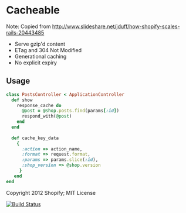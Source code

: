 # Cacheable

Note: Copied from http://www.slideshare.net/jduff/how-shopify-scales-rails-20443485

* Serve gzip'd content
* ETag and 304 Not Modified
* Generational caching
* No explicit expiry

## Usage

```ruby
class PostsController < ApplicationController
  def show
    response_cache do
      @post = @shop.posts.find(params[:id])
      respond_with(@post)
    end
  end
  
  def cache_key_data
    {
      :action => action_name,
      :format => request.format,
      :params => params.slice(:id),
      :shop_version => @shop.version
     }
   end
end 
```

Copyright 2012 Shopify; MIT License

[![Build Status](https://secure.travis-ci.org/Shopify/cacheable.png)](http://travis-ci.org/Shopify/cacheable)

